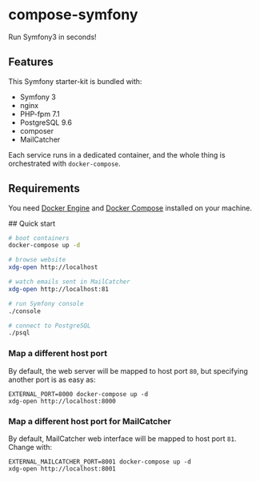 # compose-symfony

Run Symfony3 in seconds!

## Features

This Symfony starter-kit is bundled with:
- Symfony 3
- nginx
- PHP-fpm 7.1
- PostgreSQL 9.6
- composer
- MailCatcher

Each service runs in a dedicated container, and the whole thing is orchestrated with `docker-compose`.

## Requirements

You need [Docker Engine](https://docs.docker.com/engine/) and [Docker Compose](https://docs.docker.com/compose/) installed on your machine.

## Quick start

```sh
# boot containers
docker-compose up -d

# browse website
xdg-open http://localhost

# watch emails sent in MailCatcher
xdg-open http://localhost:81

# run Symfony console
./console

# connect to PostgreSQL
./psql
```

### Map a different host port

By default, the web server will be mapped to host port `80`, but specifying another port is as easy as:

```
EXTERNAL_PORT=8000 docker-compose up -d
xdg-open http://localhost:8000
```

### Map a different host port for MailCatcher

By default, MailCatcher web interface will be mapped to host port `81`. Change with:
```
EXTERNAL_MAILCATCHER_PORT=8001 docker-compose up -d
xdg-open http://localhost:8001
```
